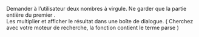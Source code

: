 Demander à l’utilisateur deux nombres à virgule. 
Ne garder que la partie entière du premier .  
Les multiplier et afficher le résultat dans une boîte de dialogue.
( Cherchez avec votre moteur de recherche, la fonction contient le terme parse )